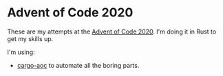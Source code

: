 # Advent of Code 2020

These are my attempts at the [Advent of Code 2020](https://adventofcode.com/2020). I'm doing it in Rust to get my skills up.

I'm using:
- [cargo-aoc](https://github.com/gobanos/cargo-aoc) to automate all the boring parts.
